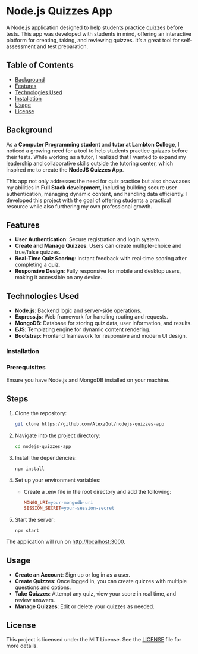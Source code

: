 # Node.js Quizzes App

A Node.js application designed to help students practice quizzes before tests. This app was developed with students in mind, offering an interactive platform for creating, taking, and reviewing quizzes. It’s a great tool for self-assessment and test preparation.

## Table of Contents

- [Background](#background)
- [Features](#features)
- [Technologies Used](#technologies-used)
- [Installation](#installation)
- [Usage](#usage)
- [License](https://github.com/AlexzGut/nodejs-quizzes-app/blob/main/LICENSE)

## Background

As a **Computer Programming student** and **tutor at Lambton College**, I noticed a growing need for a tool to help students practice quizzes before their tests. While working as a tutor, I realized that I wanted to expand my leadership and collaborative skills outside the tutoring center, which inspired me to create the **NodeJS Quizzes App**.

This app not only addresses the need for quiz practice but also showcases my abilities in **Full Stack development**, including building secure user authentication, managing dynamic content, and handling data efficiently. I developed this project with the goal of offering students a practical resource while also furthering my own professional growth.

## Features

- **User Authentication**: Secure registration and login system.
- **Create and Manage Quizzes**: Users can create multiple-choice and true/false quizzes.
- **Real-Time Quiz Scoring**: Instant feedback with real-time scoring after completing a quiz.
- **Responsive Design**: Fully responsive for mobile and desktop users, making it accessible on any device.

## Technologies Used

- **Node.js**: Backend logic and server-side operations.
- **Express.js**: Web framework for handling routing and requests.
- **MongoDB**: Database for storing quiz data, user information, and results.
- **EJS**: Templating engine for dynamic content rendering.
- **Bootstrap**: Frontend framework for responsive and modern UI design.

### Installation

### Prerequisites

Ensure you have Node.js and MongoDB installed on your machine.

## Steps

1. Clone the repository:

    ```bash
    git clone https://github.com/AlexzGut/nodejs-quizzes-app

2. Navigate into the project directory:

    ```bash
    cd nodejs-quizzes-app

3. Install the dependencies:

    ```bash
    npm install

4. Set up your environment variables:

    - Create a .env file in the root directory and add the following:

        ```makefile
        MONGO_URI=your-mongodb-uri
        SESSION_SECRET=your-session-secret

5. Start the server:

    ```bash
    npm start

The application will run on <http://localhost:3000>.

## Usage

- **Create an Account**: Sign up or log in as a user.
- **Create Quizzes**: Once logged in, you can create quizzes with multiple questions and options.
- **Take Quizzes**: Attempt any quiz, view your score in real time, and review answers.
- **Manage Quizzes**: Edit or delete your quizzes as needed.

## License

This project is licensed under the MIT License. See the [LICENSE](https://github.com/AlexzGut/nodejs-quizzes-app/blob/main/LICENSE) file for more details.
